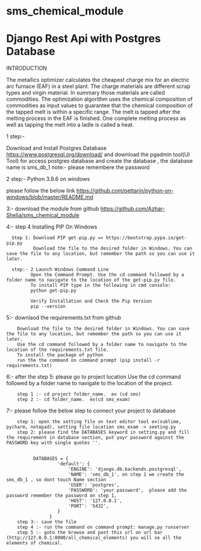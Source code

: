 # sms_chemical_module 
# Django Rest Api with Postgres Database

INTRODUCTION

The metallics optimizer calculates the cheapest charge mix for an electric arc furnace (EAF)
in a steel plant. The charge materials are different scrap types and virgin material. In summary
those materials are called commodities. The optimization algorithm uses the chemical
composition of commodities as input values to guarantee that the chemical composition of the
tapped melt is within a specific range. The melt is tapped after the melting process in the EAF
is finished. One complete melting process as well as tapping the melt into a ladle is called a
heat.

1 step:-

Download and Install Postgres Database
https://www.postgresql.org/download/
and download the pgadmin tool(UI Tool) for access postgres database and create the database , the database name is sms_db_1
  note:- please remembere the password

2 step:- Python 3.8.6 on windows

please follow the below link
https://github.com/pettarin/python-on-windows/blob/master/README.md

3:- download the module from github https://github.com/Azhar-Shelia/sms_chemical_module

4:- step 4
      Installing PIP On Windows

      Step 1: Download PIP get-pip.py => https://bootstrap.pypa.io/get-pip.py
              Download the file to the desired folder in Windows. You can save the file to any location, but remember the path so you can use it later.

      step:- 2 Launch Windows Command Line
             Open the Command Prompt. Use the cd command followed by a folder name to navigate to the location of the get-pip.py file.
             To install PIP type in the following in cmd console:
             python get-pip.py

             Verify Installation and Check the Pip Version
             pip --version

5:- downlaod the requirements.txt from github

        Download the file to the desired folder in Windows. You can save the file to any location, but remember the path so you can use it later.
        Use the cd command followed by a folder name to navigate to the location of the requirements.txt file.
        To install the package of python 
        run the the command on command prompt (pip install -r requirements.txt)
  
6:- after the step 5:
        please go to project location 
        Use the cd command followed by a folder name to navigate to the location of the project.

        step 1 :- cd project folder_name.  ex (cd sms)
        step 2 :- cd folder_name.  ex(cd sms_exam)
  
 7:- please follow the below step to connect your project to database
      
        step 1: open the setting file on text editor tool ex(sublime, pycharm, notepad), setting file location sms_exam -> seeting.py
        step 2: please find the DATABASES keyword in setting.py and fill the requirement in database section, put yoyr password against the PASSWORD key with single quotes ''.
            
            
              DATABASES = {
                       'default': {
                           'ENGINE': 'django.db.backends.postgresql',
                           'NAME': 'sms_db_1', on step 1 we create the sms_db_1 , so dont touch Name section
                           'USER': 'postgres',
                           'PASSWORD': 'your password',  please add the password remember the password on step 1, 
                           'HOST': '127.0.0.1',
                           'PORT': '5432',
                       }
                    }
        step 3:- save the file
        step 4 :- run the command on command prompt: manage.py runserver
        step 5 :- goto the browse and past this url on url bar (http://127.0.0.1:8000/all_chemical_elements) you will se all the elements of chemical. 

